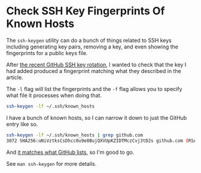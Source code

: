 # Check SSH Key Fingerprints Of Known Hosts

The `ssh-keygen` utility can do a bunch of things related to SSH keys including
generating key pairs, removing a key, and even showing the fingerprints for a
public keys file.

After [the recent GitHub SSH key
rotation](https://github.blog/2023-03-23-we-updated-our-rsa-ssh-host-key/), I
wanted to check that the key I had added produced a fingerprint matching what
they described in the article.

The `-l` flag will list the fingerprints and the `-f` flag allows you to
specify what file it processes when doing that.

```bash
ssh-keygen -lf ~/.ssh/known_hosts
```

I have a bunch of known hosts, so I can narrow it down to just the GitHub entry
like so.

```bash
ssh-keygen -lf ~/.ssh/known_hosts | grep github.com
3072 SHA256:uNiVztksCsDhcc0u9e8BujQXVUpKZIDTMczCvj3tD2s github.com (RSA)
```

And [it matches what GitHub
lists](https://docs.github.com/en/authentication/keeping-your-account-and-data-secure/githubs-ssh-key-fingerprints),
so I'm good to go.

See `man ssh-keygen` for more details.
